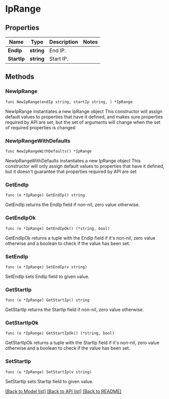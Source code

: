 # IpRange

## Properties

Name | Type | Description | Notes
------------ | ------------- | ------------- | -------------
**EndIp** | **string** | End IP. | 
**StartIp** | **string** | Start IP. | 

## Methods

### NewIpRange

`func NewIpRange(endIp string, startIp string, ) *IpRange`

NewIpRange instantiates a new IpRange object
This constructor will assign default values to properties that have it defined,
and makes sure properties required by API are set, but the set of arguments
will change when the set of required properties is changed

### NewIpRangeWithDefaults

`func NewIpRangeWithDefaults() *IpRange`

NewIpRangeWithDefaults instantiates a new IpRange object
This constructor will only assign default values to properties that have it defined,
but it doesn't guarantee that properties required by API are set

### GetEndIp

`func (o *IpRange) GetEndIp() string`

GetEndIp returns the EndIp field if non-nil, zero value otherwise.

### GetEndIpOk

`func (o *IpRange) GetEndIpOk() (*string, bool)`

GetEndIpOk returns a tuple with the EndIp field if it's non-nil, zero value otherwise
and a boolean to check if the value has been set.

### SetEndIp

`func (o *IpRange) SetEndIp(v string)`

SetEndIp sets EndIp field to given value.


### GetStartIp

`func (o *IpRange) GetStartIp() string`

GetStartIp returns the StartIp field if non-nil, zero value otherwise.

### GetStartIpOk

`func (o *IpRange) GetStartIpOk() (*string, bool)`

GetStartIpOk returns a tuple with the StartIp field if it's non-nil, zero value otherwise
and a boolean to check if the value has been set.

### SetStartIp

`func (o *IpRange) SetStartIp(v string)`

SetStartIp sets StartIp field to given value.



[[Back to Model list]](../README.md#documentation-for-models) [[Back to API list]](../README.md#documentation-for-api-endpoints) [[Back to README]](../README.md)


